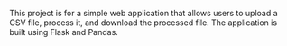 This project is for a simple web application that allows users to upload a CSV file, process it, and download the processed file. The application is built using Flask and Pandas.